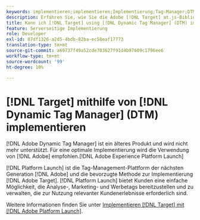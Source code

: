 ```yaml
---
keywords: implementieren;implementieren;Implementierung;Tag-Manager;DTM;at.js;Dynamic Tag Management
description: Erfahren Sie, wie Sie die Adobe [!DNL Target] at.js-Bibliothek mithilfe des Legacy-Dynamischen Tag-Managements (DTM) implementieren. Adobe Launch ist die bevorzugte Methode zur Implementierung von [!DNL Target].
title: Kann ich [!DNL Target] using [!DNL Dynamic Tag Manager] (DTM) implementieren?
feature: Serverseitige Implementierung
role: Developer
exl-id: 87df1326-a2d5-4bdb-82ba-ec58eaf17773
translation-type: tm+mt
source-git-commit: a69737f49a52cde703627f91d4b97609c1796ee6
workflow-type: tm+mt
source-wordcount: '99'
ht-degree: 10%

---
```


# [!DNL Target] mithilfe von [!DNL Dynamic Tag Manager] (DTM) implementieren

[!DNL Adobe Dynamic Tag Manager] ist ein älteres Produkt und wird nicht mehr unterstützt. Für eine optimale Implementierung wird die Verwendung von [!DNL Adobe] empfohlen.[!DNL Adobe Experience Platform Launch]

[!DNL Platform Launch] ist die Tag-Management-Plattform der nächsten Generation  [!DNL Adobe] und die bevorzugte Methode zur Implementierung  [!DNL Adobe Target]. [!DNL Platform Launch] bietet Kunden eine einfache Möglichkeit, die Analyse-, Marketing- und Werbetags bereitzustellen und zu verwalten, die zur Nutzung relevanter Kundenerlebnisse erforderlich sind.

Weitere Informationen finden Sie unter [Implementieren [!DNL Target] mit [!DNL Adobe Platform Launch]](/help/c-implementing-target/c-implementing-target-for-client-side-web/how-to-deployatjs/cmp-implementing-target-using-adobe-launch.md).

